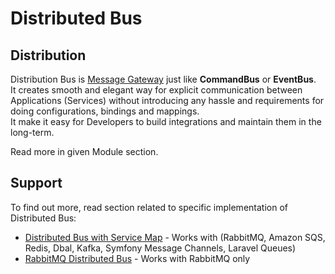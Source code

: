 # Distributed Bus

## Distribution

Distribution Bus is [Message Gateway](../../../messaging/messaging-concepts/messaging-gateway.md) just like **CommandBus** or **EventBus**. \
It creates smooth and elegant way for explicit communication between Applications (Services) without introducing any hassle and requirements for doing configurations, bindings and mappings. \
It make it easy for Developers to build integrations and maintain them in the long-term.&#x20;

Read more in given Module section.

## Support

To find out more, read section related to specific implementation of Distributed Bus:

* [Distributed Bus with Service Map](distributed-bus-with-service-map/) - Works with (RabbitMQ, Amazon SQS, Redis, Dbal, Kafka, Symfony Message Channels, Laravel Queues)
* [RabbitMQ Distributed Bus](amqp-distributed-bus-rabbitmq/) - Works with RabbitMQ only
